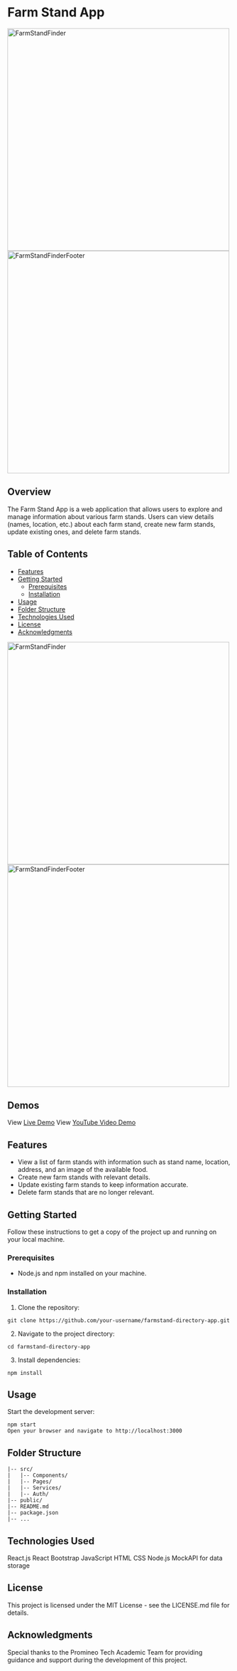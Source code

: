 # Farm Stand App

<img width="500" alt="FarmStandFinder" src="https://github.com/bgaskins/final_proj_unit_sixteen/assets/96695276/9821d499-11ab-456a-909b-55dbaab6f2d9">
<img width="500" alt="FarmStandFinderFooter" src="https://github.com/bgaskins/final_proj_unit_sixteen/assets/96695276/6aeb3d83-a60c-4de5-bb88-19d1f884590f">

## Overview

The Farm Stand App is a web application that allows users to explore and manage information about various farm stands. Users can view details (names, location, etc.) about each farm stand, create new farm stands, update existing ones, and delete farm stands.

## Table of Contents

- [Features](#features)
- [Getting Started](#getting-started)
  - [Prerequisites](#prerequisites)
  - [Installation](#installation)
- [Usage](#usage)
- [Folder Structure](#folder-structure)
- [Technologies Used](#technologies-used)
- [License](#license)
- [Acknowledgments](#acknowledgments)

<img width="500" alt="FarmStandFinder" src="https://github.com/bgaskins/final_proj_unit_sixteen/assets/96695276/9821d499-11ab-456a-909b-55dbaab6f2d9">
<img width="500" alt="FarmStandFinderFooter" src="https://github.com/bgaskins/final_proj_unit_sixteen/assets/96695276/6aeb3d83-a60c-4de5-bb88-19d1f884590f">

## Demos

View [Live Demo](https://farm-stand-finder.vercel.app/)
View [YouTube Video Demo](https://youtu.be/8tSOpw_XyAI)

## Features

- View a list of farm stands with information such as stand name, location, address, and an image of the available food.
- Create new farm stands with relevant details.
- Update existing farm stands to keep information accurate.
- Delete farm stands that are no longer relevant.

## Getting Started

Follow these instructions to get a copy of the project up and running on your local machine.

### Prerequisites

- Node.js and npm installed on your machine.

### Installation

1. Clone the repository:

`git clone https://github.com/your-username/farmstand-directory-app.git`

2. Navigate to the project directory:

`cd farmstand-directory-app`

3. Install dependencies:

`npm install`

## Usage

Start the development server:

```
npm start
Open your browser and navigate to http://localhost:3000
```

## Folder Structure

```farmstand-directory-app/
|-- src/
|   |-- Components/
|   |-- Pages/
|   |-- Services/
|   |-- Auth/
|-- public/
|-- README.md
|-- package.json
|-- ...
```

## Technologies Used

React.js
React Bootstrap
JavaScript
HTML
CSS
Node.js
MockAPI for data storage

## License

This project is licensed under the MIT License - see the LICENSE.md file for details.

## Acknowledgments

Special thanks to the Promineo Tech Academic Team for providing guidance and support during the development of this project.
